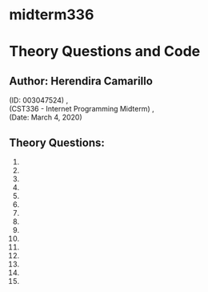 # midterm336
# Theory Questions and Code 
## Author: Herendira Camarillo 
(ID: 003047524) ,  
(CST336 - Internet Programming Midterm) ,   
(Date: March 4, 2020)

## Theory Questions:
1. 
2.
3.
4.
5.
6.
7.
8.
9.
10.
11.
12.
13.
14.
15.
